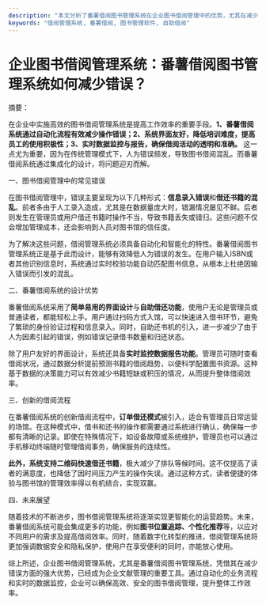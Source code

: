 ```yaml
---
description: "本文分析了番薯借阅图书管理系统在企业图书借阅管理中的优势，尤其在减少错误方面的有效策略和技术。"
keywords: "借阅管理系统, 番薯借阅, 图书管理软件, 自助借阅"
---
```

# 企业图书借阅管理系统：番薯借阅图书管理系统如何减少错误？

摘要：

在企业中实施高效的图书借阅管理系统是提高工作效率的重要手段。**1、番薯借阅系统通过自动化流程有效减少操作错误；2、系统界面友好，降低培训难度，提高员工的使用积极性；3、实时数据监控与报告，确保借阅活动的透明和准确。** 这一点尤为重要，因为在传统管理模式下，人为错误频发，导致图书借阅混乱。而番薯借阅系统通过集成化的设计，将问题迎刃而解。

一、图书借阅管理中的常见错误

在图书借阅管理中，错误主要呈现为以下几种形式：**信息录入错误**和**借还书籍的混乱**。前者多由于人工录入造成，尤其是在数据量庞大时，错漏情况屡见不鲜。后者则发生在管理员或用户借还书籍时操作不当，导致书籍丢失或错归。这些问题不仅会增加管理成本，还会影响到人员对图书馆的信任度。

为了解决这些问题，借阅管理系统必须具备自动化和智能化的特性。番薯借阅图书管理系统正是基于此而设计，能够有效降低人为错误的发生。在用户输入ISBN或者其他识别信息时，系统通过实时校验功能自动匹配图书信息，从根本上杜绝因输入错误而引发的混乱。

二、番薯借阅系统的设计优势

番薯借阅系统采用了**简单易用的界面设计**与**自助借还功能**，使用户无论是管理员或普通读者，都能轻松上手。用户通过扫码方式入馆，可以快速进入借书环节，避免了繁琐的身份验证过程和信息录入。同时，自助还书机的引入，进一步减少了由于人为因素引起的错误，例如错误记录借书数量和归还状态。

除了用户友好的界面设计，系统还具备**实时监控数据报告功能**。管理员可随时查看借阅状况，通过数据分析提前预测书籍的借阅趋势，以便科学配置图书资源。这种基于数据的决策能力可以有效减少书籍短缺或积压的情况，从而提升整体借阅效率。

三、创新的借阅流程

在番薯借阅系统的创新借阅流程中，**订单借还模式**被引入，适合有管理员日常运营的场馆。在这种模式中，借书和还书的操作都需要通过系统进行确认，确保每一步都有清晰的记录。即使在特殊情况下，如设备故障或系统维护，管理员也可以通过手机移动终端随时管理借阅事务，确保服务的连续性。

**此外，系统支持二维码快速借还书籍**，极大减少了排队等候时间。这不仅提高了读者的满意度，也降低了因时间压力产生的操作失误。通过这种方式，读者便捷的体验与图书馆的管理效率得以有机结合，实现双赢。

四、未来展望

随着技术的不断进步，图书借阅管理系统将逐渐实现更智能化的运营趋势。未来，番薯借阅系统可能会集成更多的功能，例如**图书位置追踪、个性化推荐**等，以应对不同用户的需求及提高借阅效率。同时，随着数字化转型的推进，借阅管理系统将更加强调数据安全和隐私保护，使用户在享受便利的同时，亦能放心使用。

综上所述，企业图书借阅管理系统，尤其是番薯借阅图书管理系统，凭借其在减少错误方面的强大优势，已经成为企业文献管理的重要工具。通过自动化的业务流程和实时的数据监控，企业可以确保高效、安全的图书借阅管理，提升整体工作效率。

